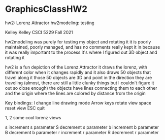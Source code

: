 # GraphicsClassHW2
hw2: Lorenz Attractor
hw2modeling: testing

Kelley Kelley
CSCI 5229 Fall 2021

hw2modeling was purely for testing my object and rotating it
it is poorly maintained, poorly managed, and has no comments really
kept it in because it was really important to the process
it's where I figured out 3D object and rotating it

hw2 is a fun depiction of the Lorenz Attractor
it draws the lorenz, with different color when it changes rapidly
and it also draws 50 objects that travel along it
those 50 objects are 3D and point in the direction they are traveling
(almost, there are still a little clunky things but I couldn't
figure it out so close enough)
the objects have lines connecting them to each other and the origin
where the lines are colored by distance from the origin

Key bindings:
l change line drawing mode
Arrow keys rotate view
space reset view
ESC quit

1, 2 some cool lorenz views

s increment s parameter
S decrement s parameter
b increment b parameter
B decrement b parameter
r increment r parameter
R decrement r parameter
